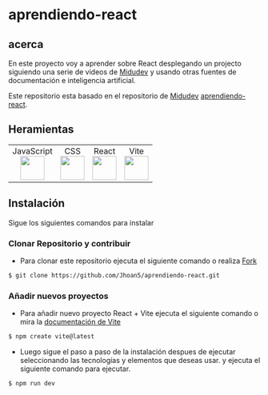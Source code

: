 # aprendiendo-react

## acerca

En este proyecto voy a aprender sobre React desplegando un projecto siguiendo una serie de videos de [Midudev](https://github.com/midudev) y usando otras fuentes de documentación e inteligencia artificial.

Este repositorio esta basado en el repositorio de [Midudev](https://github.com/midudev) [aprendiendo-react](https://github.com/midudev/aprendiendo-react).

## Heramientas

<table>
  <tr>
<td align="center">JavaScript <br>
      <img src="https://cdn.jsdelivr.net/gh/devicons/devicon@latest/icons/javascript/javascript-original.svg" width="48px" />
    </td>

<td align="center">CSS <br>
      <img src="https://cdn.jsdelivr.net/gh/devicons/devicon@latest/icons/css3/css3-original.svg" width="48px" />
    </td>

<td align="center">React <br>
      <img src="https://cdn.jsdelivr.net/gh/devicons/devicon@latest/icons/react/react-original.svg" width="48px" />
    </td>

<td align="center">Vite <br>
      <img src="https://cdn.jsdelivr.net/gh/devicons/devicon@latest/icons/vitejs/vitejs-original.svg" width="48px" />
    </td>
  </tr>
</table>

## Instalación

Sigue los siguientes comandos para instalar

### Clonar Repositorio y contribuir

- Para clonar este repositorio ejecuta el siguiente comando o realiza [Fork](https://github.com/Jhoan5/aprendiendo-react.git/fork)

```bash
$ git clone https://github.com/Jhoan5/aprendiendo-react.git
```

### Añadir nuevos proyectos

- Para añadir nuevo proyecto React + Vite ejecuta el siguiente comando o mira la [documentación de Vite](https://vitejs.dev/guide/)

```bash
$ npm create vite@latest
```

- Luego sigue el paso a paso de la instalación despues de ejecutar seleccionando las tecnologías y elementos que deseas usar. y ejecuta el siguiente comando para ejecutar.

```bash
$ npm run dev
```
